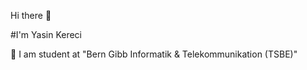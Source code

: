 Hi there 👋

#I'm Yasin Kereci

💬 I am student at "Bern Gibb Informatik & Telekommunikation (TSBE)"


